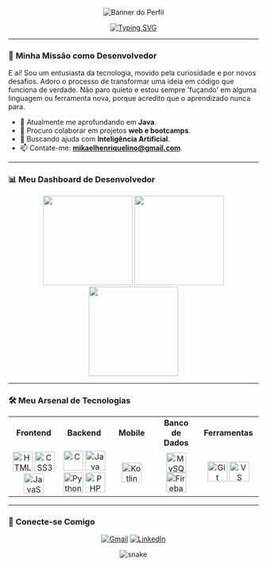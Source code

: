 <p align="center">
  <img src="https://capsule-render.vercel.app/api?type=venom&height=300&color=0d47a1&text=Hello%20World!🙋🏻‍♂️&section=header&reversal=false&textBg=false&fontColor=2dd4bf&animation=twinkling&fontSize=50&rotate=-1&strokeWidth=-1&desc=It%27s%20me,%20Mikael&descAlign=50&stroke=0d47a1" alt="Banner do Perfil"/>
</p>

<div align="center">
  <a href="https://git.io/typing-svg">
    <img src="https://readme-typing-svg.demolab.com?font=Fira+Code&weight=300&size=17&pause=1000&color=2dd4bf&width=540&lines=I'm+driven+by+solving+problems+through+lines+of+code." alt="Typing SVG" />
  </a>
</div>

---

### 🚀 **Minha Missão como Desenvolvedor**

E aí! Sou um entusiasta da tecnologia, movido pela curiosidade e por novos desafios. Adoro o processo de transformar uma ideia em código que funciona de verdade. Não paro quieto e estou sempre 'fuçando' em alguma linguagem ou ferramenta nova, porque acredito que o aprendizado nunca para.

- 🌱 Atualmente me aprofundando em **Java**.
- 👯 Procuro colaborar em projetos **web e bootcamps**.
- 🤔 Buscando ajuda com **Inteligência Artificial**.
- 📫 Contate-me: **mikaelhenriquelino@gmail.com**.

---

### 📊 **Meu Dashboard de Desenvolvedor**

<p align="center">
  <img height="180em" src="https://github-readme-stats.vercel.app/api?username=mikaellino&show_icons=true&theme=onedark&hide_border=true"/>
  <img height="180em" src="https://github-readme-stats.vercel.app/api/top-langs/?username=mikaellino&layout=compact&theme=onedark&hide_border=true"/>
  <img height="180em" src="https://github-profile-trophy.vercel.app/?username=mikaellino&theme=onedark&column=3&row=2&margin-w=15&margin-h=15"/>
</p>

---

### 🛠️ **Meu Arsenal de Tecnologias**

<table align="center">
  <tr>
    <td align="center" width="120">
      <b>Frontend</b>
    </td>
    <td align="center" width="120">
      <b>Backend</b>
    </td>
    <td align="center" width="120">
      <b>Mobile</b>
    </td>
    <td align="center" width="120">
      <b>Banco de Dados</b>
    </td>
    <td align="center" width="120">
      <b>Ferramentas</b>
    </td>
  </tr>
  <tr>
    <td align="center">
      <img src="https://cdn.jsdelivr.net/gh/devicons/devicon@latest/icons/html5/html5-original.svg" width="40" height="40" alt="HTML5" />
      <img src="https://cdn.jsdelivr.net/gh/devicons/devicon@latest/icons/css3/css3-original.svg" width="40" height="40" alt="CSS3" />
      <img src="https://cdn.jsdelivr.net/gh/devicons/devicon@latest/icons/javascript/javascript-original.svg" width="40" height="40" alt="JavaScript" />
    </td>
    <td align="center">
      <img src="https://cdn.jsdelivr.net/gh/devicons/devicon@latest/icons/c/c-original.svg" width="40" height="40" alt="C" />
      <img src="https://cdn.jsdelivr.net/gh/devicons/devicon@latest/icons/java/java-original.svg" width="40" height="40" alt="Java" />
      <img src="https://cdn.jsdelivr.net/gh/devicons/devicon@latest/icons/python/python-original.svg" width="40" height="40" alt="Python" />
      <img src="https://cdn.jsdelivr.net/gh/devicons/devicon@latest/icons/php/php-original.svg" width="40" height="40" alt="PHP" />
    </td>
    <td align="center">
      <img src="https://cdn.jsdelivr.net/gh/devicons/devicon@latest/icons/kotlin/kotlin-original.svg" width="40" height="40" alt="Kotlin" />
    </td>
    <td align="center">
      <img src="https://cdn.jsdelivr.net/gh/devicons/devicon@latest/icons/mysql/mysql-original-wordmark.svg" width="40" height="40" alt="MySQL" />
      <img src="https://cdn.jsdelivr.net/gh/devicons/devicon@latest/icons/firebase/firebase-plain.svg" width="40" height="40" alt="Firebase" />
    </td>
    <td align="center">
      <img src="https://cdn.jsdelivr.net/gh/devicons/devicon@latest/icons/git/git-original.svg" width="40" height="40" alt="Git" />
      <img src="https://cdn.jsdelivr.net/gh/devicons/devicon@latest/icons/vscode/vscode-original.svg" width="40" height="40" alt="VS Code" />
    </td>
  </tr>
</table>

---

### 🔗 **Conecte-se Comigo**

<p align="center">
  <a href="mailto:mikaelhenriquelino@gmail.com"><img src="https://img.shields.io/badge/Gmail-D14836?style=for-the-badge&logo=gmail&logoColor=white" alt="Gmail"/></a>
  <a href="https://www.linkedin.com/in/mikaelhenriquelinorodrigues/"><img src="https://img.shields.io/badge/LinkedIn-0d47a1?style=for-the-badge&logo=linkedin&logoColor=white" alt="LinkedIn"/></a>
</p>

<p align="center">
  <img src="https://github.com/mikaellino/mikaellino/blob/output/github-contribution-grid-snake-dark.svg" alt="snake">
</p>
